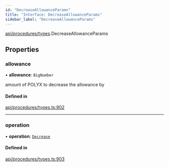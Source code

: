 ```yaml
---
id: "DecreaseAllowanceParams"
title: "Interface: DecreaseAllowanceParams"
sidebar_label: "DecreaseAllowanceParams"
---
```


[api/procedures/types](../../../../../modules/API/Procedures/Types/Types.md).DecreaseAllowanceParams

## Properties

### allowance

• **allowance**: `BigNumber`

amount of POLYX to decrease the allowance by

#### Defined in

[api/procedures/types.ts:902](https://github.com/PolymeshAssociation/polymesh-sdk/blob/95e180d28/src/api/procedures/types.ts#L902)

___

### operation

• **operation**: [`Decrease`](../../../../../enums/API/Procedures/Types/AllowanceOperation/AllowanceOperation.md#decrease)

#### Defined in

[api/procedures/types.ts:903](https://github.com/PolymeshAssociation/polymesh-sdk/blob/95e180d28/src/api/procedures/types.ts#L903)
